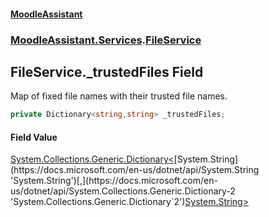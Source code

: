 #### [MoodleAssistant](index.md 'index')
### [MoodleAssistant.Services](MoodleAssistant.Services.md 'MoodleAssistant.Services').[FileService](MoodleAssistant.Services.FileService.md 'MoodleAssistant.Services.FileService')

## FileService._trustedFiles Field

Map of fixed file names with their trusted file names.

```csharp
private Dictionary<string,string> _trustedFiles;
```

#### Field Value
[System.Collections.Generic.Dictionary&lt;](https://docs.microsoft.com/en-us/dotnet/api/System.Collections.Generic.Dictionary-2 'System.Collections.Generic.Dictionary`2')[System.String](https://docs.microsoft.com/en-us/dotnet/api/System.String 'System.String')[,](https://docs.microsoft.com/en-us/dotnet/api/System.Collections.Generic.Dictionary-2 'System.Collections.Generic.Dictionary`2')[System.String](https://docs.microsoft.com/en-us/dotnet/api/System.String 'System.String')[&gt;](https://docs.microsoft.com/en-us/dotnet/api/System.Collections.Generic.Dictionary-2 'System.Collections.Generic.Dictionary`2')